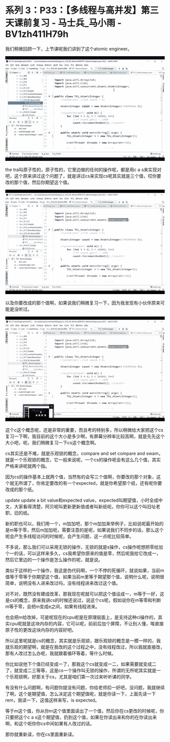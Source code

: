 # 系列 3：P33：【多线程与高并发】第三天课前复习 - 马士兵_马小雨 - BV1zh411H79h

我们稍微回顾一下，上节课呢我们讲到了这个atomic engineer。

![](img/50f208a287766c7108f4827bf7eacf51_1.png)

the tra叫原子性的，原子性的，它里边做的任何的操作呢，都是用c a s来实现对吧，这个原来讲过这个问题了，就是讲过cs来实现cs呢其实就是三个值，哎你要改的那个值，然后你期望这个值。



![](img/50f208a287766c7108f4827bf7eacf51_3.png)

以及你要改成的那个值啊，如果说我们稍微复习一下，因为我发现有小伙伴原来可能是没听过。

![](img/50f208a287766c7108f4827bf7eacf51_5.png)

这个c这个概念呢，还是非常的重要，而且考的特别多，所以稍微给大家把这个cs复习一下啊，我目前的这个大小是多少啊，有屏幕分辨率比较高啊，就是先先这个大小吧，呃，我们稍微复习一下cs这个概念啊。

cs其实还是不难，就是乐观锁的概念，compare and set compare and swam，就是一个乐观锁的概念，它一般来说呢，一个cs的操作呢会有这么几个值，其实严格来讲呢就两个指。

因为cs的操作基本上就两个值，当然有的会写三个值啊，你要改的那个对象，这个就无所谓了，你肯定要改的有一个expected，就是你希望那个纸，还有呢你要改成的那个纸。

update update a bit value和expected value，expected叫期望值，小时全成中文，大家看得清楚，阿贝呢叫更新更新值或者叫新纸呃，你你可以这个叫旧址老职，旧的纸。

新的职也可以，我们用一个，m加加吧，那个m加加来举例子，比如说呢最开始的是m等于零，然后m加加呃，需要注意的是呢，如果说我们不同步的话，那么这个呢会产生多线程访问的时候呢，会产生问题，这一点呢比较简单。

不多说，那么我们可以采用无锁的操作，无锁的就是s操作，cs操作呢想把零给加个一的话，可以这样来多久，cs我希望你原来的值是零，然后呢我给它改成一，然后它里边的一个操作是怎么操作的呢，就是说。

类似于这样的一个操作，我这是伪代码啊，一个不停的死循环，就说如果，当前m值等于零等于你期望这个值，如果当前m里等于期望那个值，说明什么呢，说明很简单，说明没有人进来改过吗，没有线程进来改过这个值。

对不对，既然没有建成改革，那我现在呢就可以把这个值设成一，m等于一好，这是cs的概念，原来我讲cs的时候还说过，说这个cs呢，假如说你在m等零和判断m等于零，会把m变成e之间，如果有线程进来。

也会把m给改掉，可是呢现在的cpu呢是在原理层面上，是支持这种ci操作的，其实cpu呢就是这块内存的内容，它可以呢，前前后加个屏障，不让别人懂，唉直接原子性的更改这块内存的内容好吧。

所以这里呢就是cs的概念，其实就是乐观锁，跟乐观锁的概念是一模一样的，我就乐观的期望啊，就是在我改的这个过程之中，没有线程改过，所以我就直接改，那有人改过怎么办呢，我就跟着循环等着，等什么时候。

你比如说他下个值已经变成一了，那我这个cs就变成一二，如果需要就变成二了，就变成二三等等，这是cs一个操作叫无锁的操作，所谓的无所呢其实就是一个乐观锁啊，好那关于cs，尤其是咱们第一次过来听听课的同学。

有没有什么问题啊，有问题你提没有问题，你给老师扣一好吧，没问题，我就继续了啊，这个是期望值，怎么决定这个期望值呢，就是你读一下，上面先读一下rem，我读一下，这值这样来写，is expected。

等于m这个值，你从你m这个值里面读出了一个值，然后你在cs更改的时候呢，你只要把这个c a s这个期望值，扔到这个值，如果在你读出来和你的在你读出来啊，和这个呃你你cs中间如果有人改过的话。

那你就重新读，你在cs里面重新读。